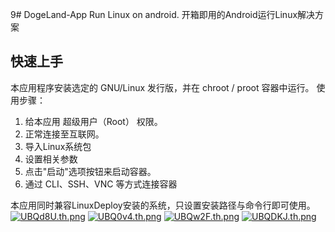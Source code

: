 9# DogeLand-App
Run Linux on android.
开箱即用的Android运行Linux解决方案
## 快速上手
本应用程序安装选定的 GNU/Linux 发行版，并在 chroot / proot 容器中运行。
 使用步骤：  
  1. 给本应用 超级用户（Root） 权限。
  2. 正常连接至互联网。
  3. 导入Linux系统包
  4. 设置相关参数
  5. 点击"启动"选项按钮来启动容器。
  6. 通过 CLI、SSH、VNC 等方式连接容器
           
本应用同时兼容LinuxDeploy安装的系统，只设置安装路径与命令行即可使用。
[![UBQd8U.th.png](https://s1.ax1x.com/2020/07/16/UBQd8U.th.png)](https://imgchr.com/i/UBQd8U) [![UBQ0v4.th.png](https://s1.ax1x.com/2020/07/16/UBQ0v4.th.png)](https://imgchr.com/i/UBQ0v4) [![UBQw2F.th.png](https://s1.ax1x.com/2020/07/16/UBQw2F.th.png)](https://imgchr.com/i/UBQw2F) [![UBQDKJ.th.png](https://s1.ax1x.com/2020/07/16/UBQDKJ.th.png)](https://imgchr.com/i/UBQDKJ)
